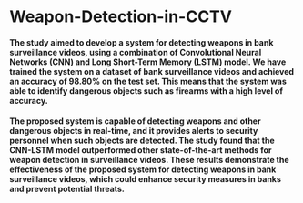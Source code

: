 # Weapon-Detection-in-CCTV

#### The study aimed to develop a system for detecting weapons in bank surveillance videos, using a combination of Convolutional Neural Networks (CNN) and Long Short-Term Memory (LSTM) model. We have trained the system on a dataset of bank surveillance videos and achieved an accuracy of 98.80% on the test set. This means that the system was able to identify dangerous objects such as firearms with a high level of accuracy.
#### The proposed system is capable of detecting weapons and other dangerous objects in real-time, and it provides alerts to security personnel when such objects are detected. The study found that the CNN-LSTM model outperformed other state-of-the-art methods for weapon detection in surveillance videos. These results demonstrate the effectiveness of the proposed system for detecting weapons in bank surveillance videos, which could enhance security measures in banks and prevent potential threats. 
